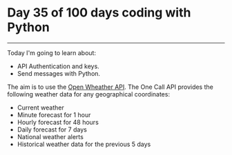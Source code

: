 # Day 35 of 100 days coding with Python

---

Today I'm going to learn about:
* API Authentication and keys.
* Send messages with Python.

The aim is to use the [Open Wheather API](https://openweathermap.org/).
The One Call API provides the following weather data for any geographical coordinates:

* Current weather
* Minute forecast for 1 hour
* Hourly forecast for 48 hours
* Daily forecast for 7 days
* National weather alerts
* Historical weather data for the previous 5 days
